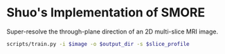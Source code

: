 # Shuo's Implementation of SMORE

Super-resolve the through-plane direction of an 2D multi-slice MRI image.

```bash
scripts/train.py -i $image -o $output_dir -s $slice_profile
```
